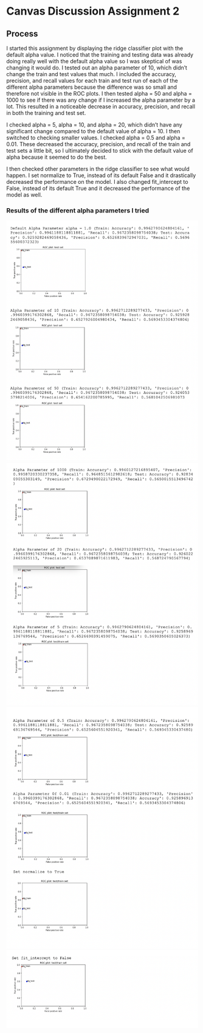 # Canvas Discussion Assignment 2
## Process

I started this assignment by displaying the ridge classifier plot with the default alpha value. I noticed that the training and testing data was already doing really well with the default alpha value so I was skeptical of was changing it would do. I tested out an alpha parameter of 10, which didn’t change the train and test values that much. I included the accuracy, precision, and recall values for each train and test run of each of the different alpha parameters because the difference was so small and therefore not visible in the ROC plots. I then tested alpha = 50 and alpha = 1000 to see if there was any change if I increased the alpha parameter by a lot. This resulted in a noticeable decrease in accuracy, precision, and recall in both the training and test set.

I checked alpha = 5, alpha = 10, and alpha = 20, which didn’t have any significant change compared to the default value of alpha = 10. I then switched to checking smaller values. I checked alpha = 0.5 and alpha = 0.01. These decreased the accuracy, precision, and recall of the train and test sets a little bit, so I ultimately decided to stick with the default value of alpha because it seemed to do the best.

I then checked other parameters in the ridge classifier to see what would happen. I set normalize to True, instead of its default False and it drastically decreased the performance on the model. I also changed fit_intercept to False, instead of its default True and it decreased the performance of the model as well. 

### Results of the different alpha parameters I tried

![](canvasassignment2pic1.png)
![](canvasassign2pic2.png)
![](canvasassign2pic3.png)
![](Canvasassign2pic4.png)
